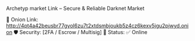 Archetyp market Link – Secure & Reliable Darknet Market

🔗 Onion Link: http://4pt4a42beusbr77gyol6zu7t2xtdsmbjoukb5z4cz6kexv5jgu2pjwyd.onion
🛡️ Security: [2FA / Escrow / Multisig]
📌 Status: ✅ Online
